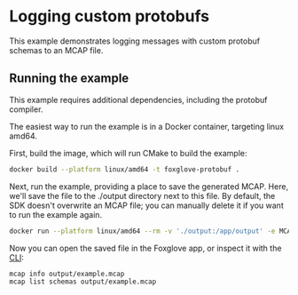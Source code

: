 # Logging custom protobufs

This example demonstrates logging messages with custom protobuf schemas to an MCAP file.

## Running the example

This example requires additional dependencies, including the protobuf compiler.

The easiest way to run the example is in a Docker container, targeting linux amd64.

First, build the image, which will run CMake to build the example:

```sh
docker build --platform linux/amd64 -t foxglove-protobuf .
```

Next, run the example, providing a place to save the generated MCAP. Here, we'll save the file to
the ./output directory next to this file. By default, the SDK doesn't overwrite an MCAP file; you
can manually delete it if you want to run the example again.

```sh
docker run --platform linux/amd64 --rm -v './output:/app/output' -e MCAP_OUTPUT_PATH='/app/output/example.mcap' foxglove-protobuf
```

Now you can open the saved file in the Foxglove app, or inspect it with the [CLI](https://mcap.dev/guides/cli):

```sh
mcap info output/example.mcap
mcap list schemas output/example.mcap
```
